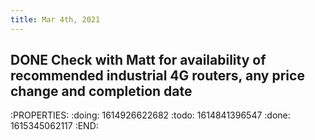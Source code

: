 ```yaml
---
title: Mar 4th, 2021
---
```


## DONE Check with Matt for availability of recommended industrial 4G routers, any price change and completion date
:PROPERTIES:
:doing: 1614926622682
:todo: 1614841396547
:done: 1615345062117
:END:
